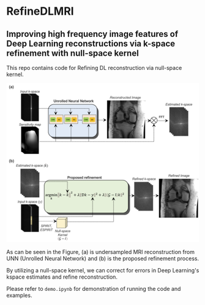 # RefineDLMRI

## Improving high frequency image features of Deep Learning reconstructions via k-space refinement with null-space kernel
This repo contains code for Refining DL reconstruction via null-space kernel. 

![Refinement](https://github.com/KHRyu8985/RefineDLMRI/blob/main/Fig1_revised.png)

As can be seen in the Figure, (a) is undersampled MRI reconstruction from UNN (Unrolled Neural Network) and (b) is the proposed refinement process.

By utilizing a null-space kernel, we can correct for errors in Deep Learning's kspace estimates and refine reconstruction. 

Please refer to `demo.ipynb` for demonstration of running the code and examples.
